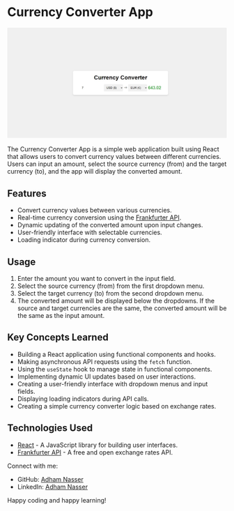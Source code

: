 # Currency Converter App

![Currency Converter App Screenshot](./src/screenshot/demo.png)

The Currency Converter App is a simple web application built using React that allows users to convert currency values between different currencies. Users can input an amount, select the source currency (from) and the target currency (to), and the app will display the converted amount.

## Features

- Convert currency values between various currencies.
- Real-time currency conversion using the [Frankfurter API](https://www.frankfurter.app/).
- Dynamic updating of the converted amount upon input changes.
- User-friendly interface with selectable currencies.
- Loading indicator during currency conversion.

## Usage

1. Enter the amount you want to convert in the input field.
2. Select the source currency (from) from the first dropdown menu.
3. Select the target currency (to) from the second dropdown menu.
4. The converted amount will be displayed below the dropdowns. If the source and target currencies are the same, the converted amount will be the same as the input amount.

## Key Concepts Learned

- Building a React application using functional components and hooks.
- Making asynchronous API requests using the `fetch` function.
- Using the `useState` hook to manage state in functional components.
- Implementing dynamic UI updates based on user interactions.
- Creating a user-friendly interface with dropdown menus and input fields.
- Displaying loading indicators during API calls.
- Creating a simple currency converter logic based on exchange rates.


## Technologies Used

- [React](https://reactjs.org/) - A JavaScript library for building user interfaces.
- [Frankfurter API](https://www.frankfurter.app/) - A free and open exchange rates API.

Connect with me:

- GitHub: [Adham Nasser](https://github.com/Adhamxiii)
- LinkedIn: [Adham Nasser](https://www.linkedin.com/in/adhamnasser/)

Happy coding and happy learning!
